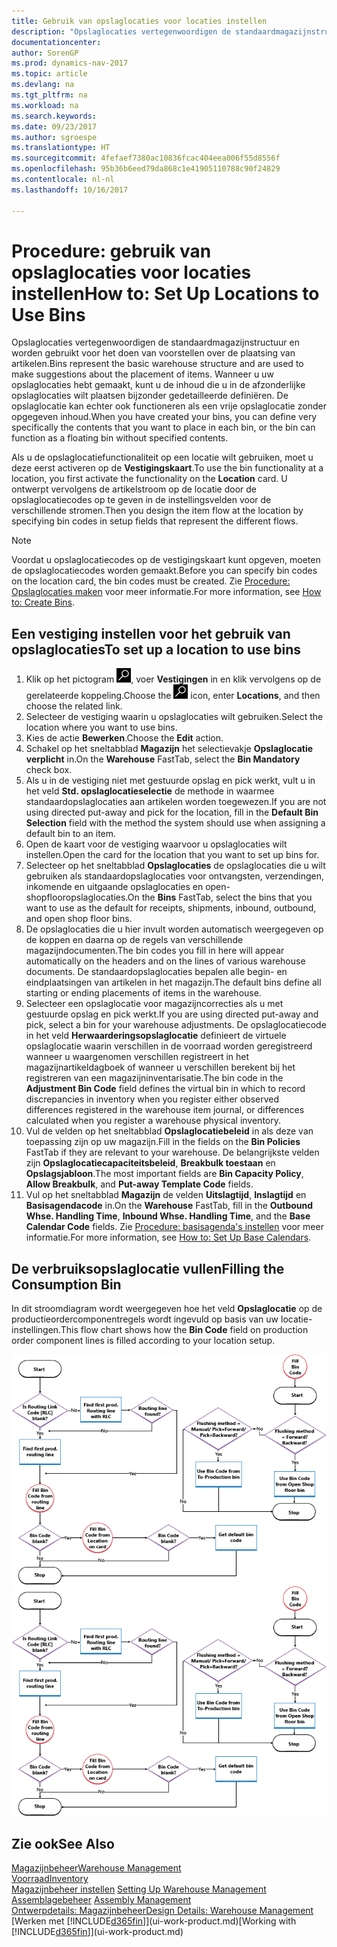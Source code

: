 ```yaml
---
title: Gebruik van opslaglocaties voor locaties instellen
description: "Opslaglocaties vertegenwoordigen de standaardmagazijnstructuur en worden gebruikt voor het doen van voorstellen over de plaatsing van artikelen. Wanneer u uw opslaglocaties hebt gemaakt, kunt u de inhoud die u in de afzonderlijke opslaglocaties wilt plaatsen bijzonder gedetailleerde definiëren. De opslaglocatie kan echter ook functioneren als een vrije opslaglocatie zonder opgegeven inhoud."
documentationcenter: 
author: SorenGP
ms.prod: dynamics-nav-2017
ms.topic: article
ms.devlang: na
ms.tgt_pltfrm: na
ms.workload: na
ms.search.keywords: 
ms.date: 09/23/2017
ms.author: sgroespe
ms.translationtype: HT
ms.sourcegitcommit: 4fefaef7380ac10836fcac404eea006f55d8556f
ms.openlocfilehash: 95b36b6eed79da868c1e41905110788c90f24829
ms.contentlocale: nl-nl
ms.lasthandoff: 10/16/2017

---
```

# <a name="how-to-set-up-locations-to-use-bins"></a><span data-ttu-id="7917c-104">Procedure: gebruik van opslaglocaties voor locaties instellen</span><span class="sxs-lookup"><span data-stu-id="7917c-104">How to: Set Up Locations to Use Bins</span></span>
<span data-ttu-id="7917c-105">Opslaglocaties vertegenwoordigen de standaardmagazijnstructuur en worden gebruikt voor het doen van voorstellen over de plaatsing van artikelen.</span><span class="sxs-lookup"><span data-stu-id="7917c-105">Bins represent the basic warehouse structure and are used to make suggestions about the placement of items.</span></span> <span data-ttu-id="7917c-106">Wanneer u uw opslaglocaties hebt gemaakt, kunt u de inhoud die u in de afzonderlijke opslaglocaties wilt plaatsen bijzonder gedetailleerde definiëren. De opslaglocatie kan echter ook functioneren als een vrije opslaglocatie zonder opgegeven inhoud.</span><span class="sxs-lookup"><span data-stu-id="7917c-106">When you have created your bins, you can define very specifically the contents that you want to place in each bin, or the bin can function as a floating bin without specified contents.</span></span>  

<span data-ttu-id="7917c-107">Als u de opslaglocatiefunctionaliteit op een locatie wilt gebruiken, moet u deze eerst activeren op de **Vestigingskaart**.</span><span class="sxs-lookup"><span data-stu-id="7917c-107">To use the bin functionality at a location, you first activate the functionality on the **Location** card.</span></span> <span data-ttu-id="7917c-108">U ontwerpt vervolgens de artikelstroom op de locatie door de opslaglocatiecodes op te geven in de instellingsvelden voor de verschillende stromen.</span><span class="sxs-lookup"><span data-stu-id="7917c-108">Then you design the item flow at the location by specifying bin codes in setup fields that represent the different flows.</span></span>  

> [!NOTE]  
>  <span data-ttu-id="7917c-109">Voordat u opslaglocatiecodes op de vestigingskaart kunt opgeven, moeten de opslaglocatiecodes worden gemaakt.</span><span class="sxs-lookup"><span data-stu-id="7917c-109">Before you can specify bin codes on the location card, the bin codes must be created.</span></span> <span data-ttu-id="7917c-110">Zie [Procedure: Opslaglocaties maken](warehouse-how-to-create-individual-bins.md) voor meer informatie.</span><span class="sxs-lookup"><span data-stu-id="7917c-110">For more information, see [How to: Create Bins](warehouse-how-to-create-individual-bins.md).</span></span>  

## <a name="to-set-up-a-location-to-use-bins"></a><span data-ttu-id="7917c-111">Een vestiging instellen voor het gebruik van opslaglocaties</span><span class="sxs-lookup"><span data-stu-id="7917c-111">To set up a location to use bins</span></span>  
1.  <span data-ttu-id="7917c-112">Klik op het pictogram ![Zoeken naar pagina of rapport](media/ui-search/search_small.png "pictogram Zoeken naar pagina of rapport"), voer **Vestigingen** in en klik vervolgens op de gerelateerde koppeling.</span><span class="sxs-lookup"><span data-stu-id="7917c-112">Choose the ![Search for Page or Report](media/ui-search/search_small.png "Search for Page or Report icon") icon, enter **Locations**, and then choose the related link.</span></span>  
2.  <span data-ttu-id="7917c-113">Selecteer de vestiging waarin u opslaglocaties wilt gebruiken.</span><span class="sxs-lookup"><span data-stu-id="7917c-113">Select the location where you want to use bins.</span></span>  
3.  <span data-ttu-id="7917c-114">Kies de actie **Bewerken**.</span><span class="sxs-lookup"><span data-stu-id="7917c-114">Choose the **Edit** action.</span></span>  
4.  <span data-ttu-id="7917c-115">Schakel op het sneltabblad **Magazijn** het selectievakje **Opslaglocatie verplicht** in.</span><span class="sxs-lookup"><span data-stu-id="7917c-115">On the **Warehouse** FastTab, select the **Bin Mandatory** check box.</span></span>  
5.  <span data-ttu-id="7917c-116">Als u in de vestiging niet met gestuurde opslag en pick werkt, vult u in het veld **Std. opslaglocatieselectie** de methode in waarmee standaardopslaglocaties aan artikelen worden toegewezen.</span><span class="sxs-lookup"><span data-stu-id="7917c-116">If you are not using directed put-away and pick for the location, fill in the **Default Bin Selection** field with the method the system should use when assigning a default bin to an item.</span></span>  
6.  <span data-ttu-id="7917c-117">Open de kaart voor de vestiging waarvoor u opslaglocaties wilt instellen.</span><span class="sxs-lookup"><span data-stu-id="7917c-117">Open the card for the location that you want to set up bins for.</span></span>
7.  <span data-ttu-id="7917c-118">Selecteer op het sneltabblad **Opslaglocaties** de opslaglocaties die u wilt gebruiken als standaardopslaglocaties voor ontvangsten, verzendingen, inkomende en uitgaande opslaglocaties en open-shopflooropslaglocaties.</span><span class="sxs-lookup"><span data-stu-id="7917c-118">On the **Bins** FastTab, select the bins that you want to use as the default for receipts, shipments, inbound, outbound, and open shop floor bins.</span></span>  
8.  <span data-ttu-id="7917c-119">De opslaglocaties die u hier invult worden automatisch weergegeven op de koppen en daarna op de regels van verschillende magazijndocumenten.</span><span class="sxs-lookup"><span data-stu-id="7917c-119">The bin codes you fill in here will appear automatically on the headers and on the lines of various warehouse documents.</span></span> <span data-ttu-id="7917c-120">De standaardopslaglocaties bepalen alle begin- en eindplaatsingen van artikelen in het magazijn.</span><span class="sxs-lookup"><span data-stu-id="7917c-120">The default bins define all starting or ending placements of items in the warehouse.</span></span>  
9.  <span data-ttu-id="7917c-121">Selecteer een opslaglocatie voor magazijncorrecties als u met gestuurde opslag en pick werkt.</span><span class="sxs-lookup"><span data-stu-id="7917c-121">If you are using directed put-away and pick, select a bin for your warehouse adjustments.</span></span> <span data-ttu-id="7917c-122">De opslaglocatiecode in het veld **Herwaarderingsopslaglocatie** definieert de virtuele opslaglocatie waarin verschillen in de voorraad worden geregistreerd wanneer u waargenomen verschillen registreert in het magazijnartikeldagboek of wanneer u verschillen berekent bij het registreren van een magazijninventarisatie.</span><span class="sxs-lookup"><span data-stu-id="7917c-122">The bin code in the **Adjustment Bin Code** field defines the virtual bin in which to record discrepancies in inventory when you register either observed differences registered in the warehouse item journal, or differences calculated when you register a warehouse physical inventory.</span></span>  
10. <span data-ttu-id="7917c-123">Vul de velden op het sneltabblad **Opslaglocatiebeleid** in als deze van toepassing zijn op uw magazijn.</span><span class="sxs-lookup"><span data-stu-id="7917c-123">Fill in the fields on the **Bin Policies** FastTab if they are relevant to your warehouse.</span></span> <span data-ttu-id="7917c-124">De belangrijkste velden zijn **Opslaglocatiecapaciteitsbeleid**, **Breakbulk toestaan** en **Opslagsjabloon**.</span><span class="sxs-lookup"><span data-stu-id="7917c-124">The most important fields are **Bin Capacity Policy**, **Allow Breakbulk**, and **Put-away Template Code** fields.</span></span>  
11. <span data-ttu-id="7917c-125">Vul op het sneltabblad **Magazijn** de velden **Uitslagtijd**, **Inslagtijd** en **Basisagendacode** in.</span><span class="sxs-lookup"><span data-stu-id="7917c-125">On the **Warehouse** FastTab, fill in the **Outbound Whse. Handling Time**, **Inbound Whse. Handling Time**, and the **Base Calendar Code** fields.</span></span> <span data-ttu-id="7917c-126">Zie [Procedure: basisagenda's instellen](across-how-to-assign-base-calendars.md) voor meer informatie.</span><span class="sxs-lookup"><span data-stu-id="7917c-126">For more information, see [How to: Set Up Base Calendars](across-how-to-assign-base-calendars.md).</span></span>

## <a name="filling-the-consumption-bin"></a><span data-ttu-id="7917c-127">De verbruiksopslaglocatie vullen</span><span class="sxs-lookup"><span data-stu-id="7917c-127">Filling the Consumption Bin</span></span>
<span data-ttu-id="7917c-128">In dit stroomdiagram wordt weergegeven hoe het veld **Opslaglocatie** op de productieordercomponentregels wordt ingevuld op basis van uw locatie-instellingen.</span><span class="sxs-lookup"><span data-stu-id="7917c-128">This flow chart shows how the **Bin Code** field on production order component lines is filled according to your location setup.</span></span>

<span data-ttu-id="7917c-129">![Diagram van opslaglocatiestroom](media/binflow.png "Opslaglocatiestroom")</span><span class="sxs-lookup"><span data-stu-id="7917c-129">![Bin flow chart](media/binflow.png "BinFlow")</span></span>  

## <a name="see-also"></a><span data-ttu-id="7917c-130">Zie ook</span><span class="sxs-lookup"><span data-stu-id="7917c-130">See Also</span></span>
[<span data-ttu-id="7917c-131">Magazijnbeheer</span><span class="sxs-lookup"><span data-stu-id="7917c-131">Warehouse Management</span></span>](warehouse-manage-warehouse.md)  
[<span data-ttu-id="7917c-132">Voorraad</span><span class="sxs-lookup"><span data-stu-id="7917c-132">Inventory</span></span>](inventory-manage-inventory.md)  
<span data-ttu-id="7917c-133">[Magazijnbeheer instellen](warehouse-setup-warehouse.md)   </span><span class="sxs-lookup"><span data-stu-id="7917c-133">[Setting Up Warehouse Management](warehouse-setup-warehouse.md)   </span></span>  
<span data-ttu-id="7917c-134">[Assemblagebeheer](assembly-assemble-items.md)  </span><span class="sxs-lookup"><span data-stu-id="7917c-134">[Assembly Management](assembly-assemble-items.md)  </span></span>  
[<span data-ttu-id="7917c-135">Ontwerpdetails: Magazijnbeheer</span><span class="sxs-lookup"><span data-stu-id="7917c-135">Design Details: Warehouse Management</span></span>](design-details-warehouse-management.md)  
<span data-ttu-id="7917c-136">[Werken met [!INCLUDE[d365fin](includes/d365fin_md.md)]](ui-work-product.md)</span><span class="sxs-lookup"><span data-stu-id="7917c-136">[Working with [!INCLUDE[d365fin](includes/d365fin_md.md)]](ui-work-product.md)</span></span>

